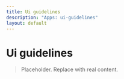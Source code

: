 ```yaml
---
title: Ui guidelines
description: "Apps: ui-guidelines"
layout: default
---
```

# Ui guidelines

> Placeholder. Replace with real content.

